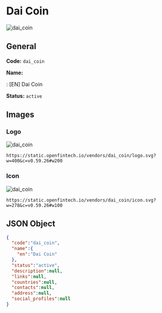 
# Dai Coin 
![dai_coin](https://static.openfintech.io/vendors/dai_coin/logo.svg?w=400&c=v0.59.26#w200)  

## General 
 
**Code:** `dai_coin` 
 
**Name:** 
 
:	[EN] Dai Coin 
 
**Status:** `active` 
 

## Images 

### Logo 
 
![dai_coin](https://static.openfintech.io/vendors/dai_coin/logo.svg?w=400&c=v0.59.26#w200)  

```
https://static.openfintech.io/vendors/dai_coin/logo.svg?w=400&c=v0.59.26#w200
```  

### Icon 
 
![dai_coin](https://static.openfintech.io/vendors/dai_coin/icon.svg?w=278&c=v0.59.26#w100)  

```
https://static.openfintech.io/vendors/dai_coin/icon.svg?w=278&c=v0.59.26#w100
```  

## JSON Object 

```json
{
  "code":"dai_coin",
  "name":{
    "en":"Dai Coin"
  },
  "status":"active",
  "description":null,
  "links":null,
  "countries":null,
  "contacts":null,
  "address":null,
  "social_profiles":null
}
```  
